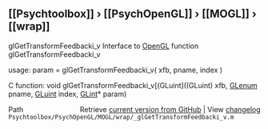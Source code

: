 ## [[Psychtoolbox]] &#8250; [[PsychOpenGL]] &#8250; [[MOGL]] &#8250; [[wrap]]

glGetTransformFeedbacki\_v  Interface to [OpenGL](OpenGL) function glGetTransformFeedbacki\_v  
  
usage:  param = glGetTransformFeedbacki\_v( xfb, pname, index )  
  
C function:  void glGetTransformFeedbacki\_v[(GLuint]((GLuint) xfb, [GLenum](GLenum) pname, [GLuint](GLuint) index, [GLint](GLint)\* param)  




<div class="code_header" style="text-align:right;">
  <span style="float:left;">Path&nbsp;&nbsp;</span> <span class="counter">Retrieve <a href=
  "https://raw.github.com/Psychtoolbox-3/Psychtoolbox-3/beta/Psychtoolbox/PsychOpenGL/MOGL/wrap/_glGetTransformFeedbacki_v.m">current version from GitHub</a> | View <a href=
  "https://github.com/Psychtoolbox-3/Psychtoolbox-3/commits/beta/Psychtoolbox/PsychOpenGL/MOGL/wrap/_glGetTransformFeedbacki_v.m">changelog</a></span>
</div>
<div class="code">
  <code>Psychtoolbox/PsychOpenGL/MOGL/wrap/_glGetTransformFeedbacki_v.m</code>
</div>

